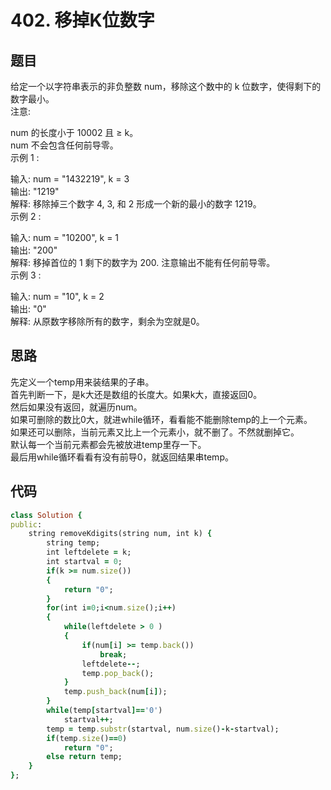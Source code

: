 # 402. 移掉K位数字
## 题目
给定一个以字符串表示的非负整数 num，移除这个数中的 k 位数字，使得剩下的数字最小。  
注意:  

num 的长度小于 10002 且 ≥ k。  
num 不会包含任何前导零。  
示例 1 :  

输入: num = "1432219", k = 3  
输出: "1219"  
解释: 移除掉三个数字 4, 3, 和 2 形成一个新的最小的数字 1219。  
示例 2 :  

输入: num = "10200", k = 1  
输出: "200"  
解释: 移掉首位的 1 剩下的数字为 200. 注意输出不能有任何前导零。  
示例 3 :  

输入: num = "10", k = 2  
输出: "0"  
解释: 从原数字移除所有的数字，剩余为空就是0。  
## 思路
先定义一个temp用来装结果的子串。  
首先判断一下，是k大还是数组的长度大。如果k大，直接返回0。  
然后如果没有返回，就遍历num。  
如果可删除的数比0大，就进while循环，看看能不能删除temp的上一个元素。  
如果还可以删除，当前元素又比上一个元素小，就不删了。不然就删掉它。  
默认每一个当前元素都会先被放进temp里存一下。    
最后用while循环看看有没有前导0，就返回结果串temp。
## 代码
```ruby
class Solution {
public:
    string removeKdigits(string num, int k) {
        string temp;
        int leftdelete = k;
        int startval = 0;
        if(k >= num.size()) 
        {
            return "0";
        }
        for(int i=0;i<num.size();i++)
        {
            while(leftdelete > 0 )
            {
                if(num[i] >= temp.back())
                    break;
                leftdelete--;
                temp.pop_back();
            }
            temp.push_back(num[i]);
        }
        while(temp[startval]=='0') 
            startval++;
        temp = temp.substr(startval, num.size()-k-startval);
        if(temp.size()==0)
            return "0";
        else return temp;
    }
};
```
